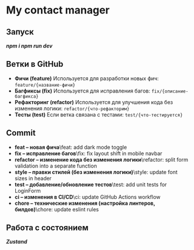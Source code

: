# My contact manager

## Запуск

**_npm i npm run dev_**

## Ветки в GitHub

- **Фичи (feature)** Используется для разработки новых фич: `feature/{название-фичи}`
- **Багфиксы (fix)** Используется для исправления багов: `fix/{описание-багфикса}`
- **Рефакторинг (refactor)** Используется для улучшения кода без изменения логики: `refactor/{что-рефакторим}`
- **Тесты (test)** Если ветка связана с тестами: `test/{что-тестируется}`

## Commit

- **feat – новая фича**\feat: add dark mode toggle
- **fix – исправление багов**\fix: fix layout shift in mobile navbar
- **refactor – изменение кода без изменения логики**\refactor: split form validation into a separate function
- **style – правки стилей (без изменения логики)**\style: update font sizes in header
- **test – добавление/обновление тестов**\test: add unit tests for LoginForm
- **ci – изменения в CI/CD**\ci: update GitHub Actions workflow
- **chore – технические изменения (настройка линтеров, билдов)**\chore: update eslint rules

## Работа с состоянием

**_Zustand_**

